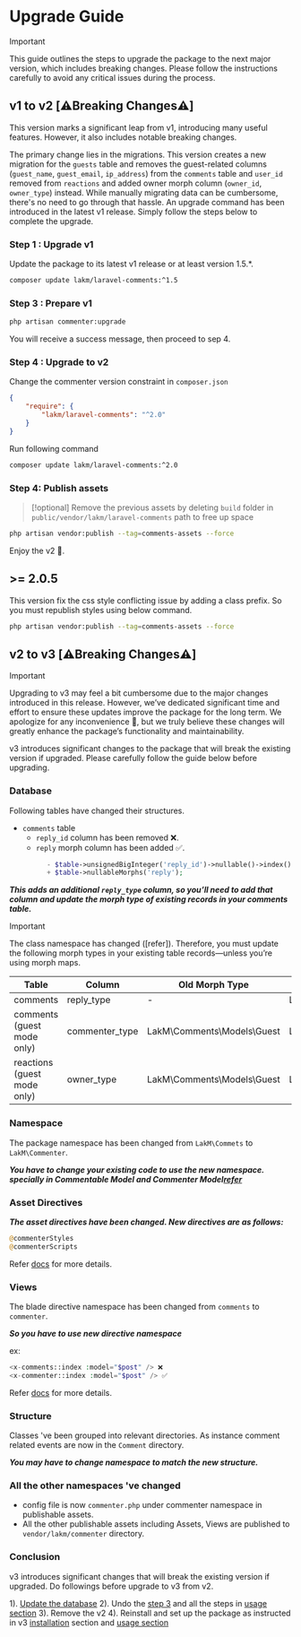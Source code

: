 # Upgrade Guide

> [!important]
> This guide outlines the steps to upgrade the package to the next major version, which includes breaking changes.
> Please follow the instructions carefully to avoid any critical issues during the process.

## v1 to v2 [⚠️Breaking Changes⚠️]

This version marks a significant leap from v1, introducing many useful features. However, it also includes notable
breaking changes.

The primary change lies in the migrations. This version creates a new migration for the `guests` table and removes the
guest-related columns (`guest_name`, `guest_email`, `ip_address`) from the `comments` table and `user_id` removed from
`reactions` and added owner morph column (`owner_id`, `owner_type`) instead. While manually migrating data can
be cumbersome, there's no need to go through that hassle. An upgrade command has been introduced in the latest v1
release. Simply follow the steps below to complete the upgrade.

### Step 1 : Upgrade v1

Update the package to its latest v1 release or at least version 1.5.*.
```bash
composer update lakm/laravel-comments:^1.5
```

### Step 3 : Prepare v1

```bash 
php artisan commenter:upgrade
```

You will receive a success message, then proceed to sep 4.

### Step 4 : Upgrade to v2

Change the commenter version constraint in `composer.json`

```json
{
    "require": {
        "lakm/laravel-comments": "^2.0"
    }
}
```
Run following command

```bash
composer update lakm/laravel-comments:^2.0
```

### Step 4: Publish assets

> [!optional]
> Remove the previous assets by deleting `build` folder in `public/vendor/lakm/laravel-comments`
> path to free up space

```bash 
php artisan vendor:publish --tag=comments-assets --force
```

Enjoy the v2 🤩.

## >= 2.0.5

This version fix the css style conflicting issue by adding a class prefix. So you must republish styles using
below command.

```bash 
php artisan vendor:publish --tag=comments-assets --force
```

## v2 to v3 [⚠️Breaking Changes⚠️]

> [!important]
> Upgrading to v3 may feel a bit cumbersome due to the major changes introduced in this release.
> However, we’ve dedicated significant time and effort to ensure these updates improve the package for the long term.
> We apologize for any inconvenience 🙏, but we truly believe these changes will greatly enhance the package’s functionality and maintainability.

v3 introduces significant changes to the package that will break the existing version if upgraded. 
Please carefully follow the guide below before upgrading.

### Database
Following tables have changed their structures.
- `comments` table
   - `reply_id` column has been removed ❌.
   - `reply` morph column has been added ✅.
  ```php
        - $table->unsignedBigInteger('reply_id')->nullable()->index();
        + $table->nullableMorphs('reply');
  ```
***This adds an additional `reply_type` column, so you’ll need to add that column and update the morph type of existing records in your comments table.***

> [!important]
> The class namespace has changed ([refer]). Therefore, you must update the following morph types in your existing table records—unless you’re using morph maps.

 | Table                         | Column           |   Old Morph Type                   | New Morph Type                 |
 |-------------------------------|------------------|------------------------------------|--------------------------------|
 | comments                      | reply_type       | -                                  | LakM\Commenter\Models\Comment  |
 | comments (guest mode only)    | commenter_type   | LakM\Comments\Models\Guest         | LakM\Commenter\Models\Guest    |  
 | reactions (guest mode only)   | owner_type       | LakM\Comments\Models\Guest         | LakM\Commenter\Models\Guest    |
 
 
 

### Namespace
The package namespace has been changed from `LakM\Commets` to `LakM\Commenter`. 

***You have to change your existing code to use the new namespace. specially in Commentable Model and
Commenter Model[refer](https://lakm.gitbook.io/commenter/basics/usage)***

### Asset Directives

***The asset directives have been changed. New directives are as follows:***
```php
@commenterStyles
@commenterScripts
```
Refer [docs](https://lakm.gitbook.io/commenter/basics/usage#include-styles-in-your-layout) for more details.

### Views

The blade directive namespace has been changed from `comments` to `commenter`. 

***So you have to use new directive namespace***

ex:
```php
<x-comments::index :model="$post" /> ❌
<x-commenter::index :model="$post" /> ✅
```
Refer [docs](https://lakm.gitbook.io/commenter/basics/usage#then-simply-include-component-in-your-blade-file) for more details.

### Structure

Classes 've been grouped into relevant directories. As instance comment related events are now in the `Comment` directory.

***You may have to change namespace to match the new structure.***

### All the other namespaces 've changed

- config file is now `commenter.php` under commenter namespace in publishable assets.
- All the other publishable assets including Assets, Views are published to `vendor/lakm/commenter` directory.

### Conclusion

v3 introduces significant changes that will break the existing version if upgraded.
Do followings before upgrade to v3 from v2.

1). [Update the database](#database)
2). Undo the [step 3](https://lakm.gitbook.io/commenter/v2/basics/installation#step-3) and all the steps in [usage section](https://lakm.gitbook.io/commenter/v2/basics/usage)
3). Remove the v2
4). Reinstall and set up the package as instructed in v3 [installation](https://lakm.gitbook.io/commenter/basics/installation) section and [usage section](https://lakm.gitbook.io/commenter/basics/usage)

